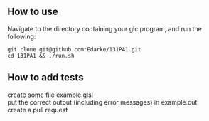 ## How to use  
Navigate to the directory containing your glc program, and run the following:  

```
git clone git@github.com:Edarke/131PA1.git  
cd 131PA1 && ./run.sh  
```

## How to add tests  
create some file example.glsl   
put the correct output (including error messages) in example.out  
create a pull request  

